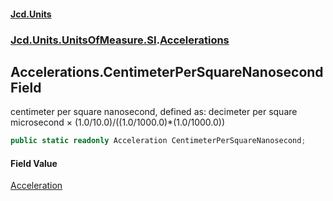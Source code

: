 #### [Jcd.Units](index.md 'index')
### [Jcd.Units.UnitsOfMeasure.SI](Jcd.Units.UnitsOfMeasure.SI.md 'Jcd.Units.UnitsOfMeasure.SI').[Accelerations](Accelerations.md 'Jcd.Units.UnitsOfMeasure.SI.Accelerations')

## Accelerations.CentimeterPerSquareNanosecond Field

centimeter per square nanosecond, defined as: decimeter per square microsecond × (1.0/10.0)/((1.0/1000.0)*(1.0/1000.0))

```csharp
public static readonly Acceleration CentimeterPerSquareNanosecond;
```

#### Field Value
[Acceleration](Acceleration.md 'Jcd.Units.UnitTypes.Acceleration')